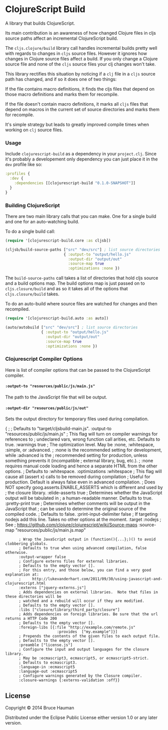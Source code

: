 # ClojureScript Build

A library that builds ClojureScript.

Its main contribution is an awareness of how changed Clojure files in
cljs source paths affect an incremental ClojureScript build.

The `cljs.clojure/build` library call handles incremental builds
pretty well with regards to changes in `cljs` source files. However it
ignores how changes in Clojure source files affect a build. If you
only change a Clojure source file and none of the `cljs` source files
your clj changes won't take.

This library rectifies this situation by noticing if a `clj` file in a
`cljs` source path has changed, and if so it does one of two things:

If the file contains macro definitions, it finds the cljs files that
depend on those macro definitions and marks them for recompile.

If the file doesn't contain macro definitions, it marks all `cljs`
files that depend on macros in the current set of source directories
and marks them for recompile.

It's simple strategy but leads to greatly improved compile times when
working on `clj` source files.

### Usage

Include `clojurescript-build` as a dependency in your `project.clj`.
Since it's probably a developement only dependency you can just place
it in the `dev` profile like so:

```clojure
:profiles {
  :dev {
    :dependencies [[clojurescript-build "0.1.0-SNAPSHOT"]]
  }
}
```

### Building ClojureScript

There are two main library calls that you can make. One for a single
build and one for an auto-watching build.

To do a single build call:

```clojure
(require '[clojurescript-build.core :as cljsb])

(cljsb/build-source-paths ["src" "dev/src"] ; list source directories
                          { :output-to "output/hello.js"
                            :output-dir "output/out"
                            :source-map true
                            :optimizations :none })
```

The `build-source-paths` call takes a list of directories that hold
cljs source and a build options map. The build options map is just
passed on to `cljs.closure/build` and as so it takes all of the
options that `cljs.closure/build` takes.

To do an auto-build where source files are watched for changes and then
recompiled.

```clojure
(require '[clojurescript-build.auto :as auto])

(auto/autobuild ["src" "dev/src"] ; list source directories
                { :output-to "output/hello.js"
                  :output-dir "output/out"
                  :source-map true
                  :optimizations :none })
```

### Clojurescript Compiler Options

Here is list of compiler options that can be passed to the
ClojureScript compiler.

#### `:output-to "resources/public/js/main.js"` 

The path to the JavaScript file that will be output.

#### `:output-dir "resources/public/js/out"`

Sets the output directory for temporary files used during
compilation.



{
          ; 
          ; Defaults to "target/cljsbuild-main.js".
          :output-to "resources/public/js/main.js"
          ; This flag will turn on compiler warnings for references to
          ; undeclared vars, wrong function call arities, etc. Defaults to true.
          :warnings true
          ; The optimization level.  May be :none, :whitespace, :simple, or :advanced.
          ; :none is the recommended setting for development, while :advanced is the
          ; recommended setting for production, unless something prevents it (incompatible
          ; external library, bug, etc.).
          ; :none requires manual code loading and hence a separate HTML from the other options.
          ; Defaults to :whitespace.
          :optimizations :whitespace
          ; This flag will cause all (assert x) calls to be removed during compilation
          ; Useful for production. Default is always false even in advanced compilation.
          ; Does NOT specify goog.asserts.ENABLE_ASSERTS which is different and used by
          ; the closure library.
          :elide-asserts true
          ; Determines whether the JavaScript output will be tabulated in
          ; a human-readable manner.  Defaults to true.
          :pretty-print true
          ; Determines whether comments will be output in the JavaScript that
          ; can be used to determine the original source of the compiled code.
          ; Defaults to false.
          :print-input-delimiter false
          ; If targeting nodejs add this line. Takes no other options at the moment.
          :target :nodejs
          ; See
          ; https://github.com/clojure/clojurescript/wiki/Source-maps
          :source-map "resources/public/js/main.js.map"

          ; Wrap the JavaScript output in (function(){...};)() to avoid clobbering globals.
          ; Defaults to true when using advanced compilation, false otherwise.
          :output-wrapper false
          ; Configure externs files for external libraries.
          ; Defaults to the empty vector [].
          ; For this entry, and those below, you can find a very good explanation at:
          ;     http://lukevanderhart.com/2011/09/30/using-javascript-and-clojurescript.html
          :externs ["jquery-externs.js"]
          ; Adds dependencies on external libraries.  Note that files in these directories will be
          ; watched and a rebuild will occur if they are modified.
          ; Defaults to the empty vector [].
          :libs ["closure/library/third_party/closure"]
          ; Adds dependencies on foreign libraries. Be sure that the url returns a HTTP Code 200
          ; Defaults to the empty vector [].
          :foreign-libs [{:file "http://example.com/remote.js"
                           :provides  ["my.example"]}]
          ; Prepends the contents of the given files to each output file.
          ; Defaults to the empty vector [].
          :preamble ["license.js"]
          ; Configure the input and output languages for the closure library.
          ; May be :ecmascript3, ecmascript5, or ecmascript5-strict.
          ; Defaults to ecmascript3.
          :language-in :ecmascript5
          :language-out :ecmascript5
          ; Configure warnings generated by the Closure compiler.
          :closure-warnings {:externs-validation :off}}


## License

Copyright © 2014 Bruce Hauman

Distributed under the Eclipse Public License either version 1.0 or any
later version.
